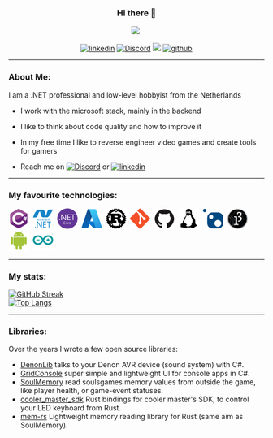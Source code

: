 <div id="header" align="center">

### Hi there 👋
  <img src="https://media.giphy.com/media/dWesBcTLavkZuG35MI/giphy.gif" width="500"/>&nbsp;

  [![linkedin](https://img.shields.io/badge/LinkedIn-blue)](https://www.linkedin.com/in/frank-van-der-stam-9b003b153)
  [![Discord](https://img.shields.io/badge/-Discord-blue)](https://discord.com/users/281116269921566721) 
  <a href="https://www.youtube.com/@1wasted"><img src="https://img.shields.io/badge/-YouTube-red"></a>
  [![github](https://komarev.com/ghpvc/?username=FrankvdStam&color=blue)](https://github.com/FrankvdStam)
</div>

---

### About Me:
I am a .NET professional and low-level hobbyist from the Netherlands

- I work with the microsoft stack, mainly in the backend

- I like to think about code quality and how to improve it

- In my free time I like to reverse engineer video games and create tools for gamers

- Reach me on [![Discord](https://img.shields.io/badge/-Discord-blue)](https://discord.com/users/281116269921566721) or  [![linkedin](https://img.shields.io/badge/LinkedIn-blue)](https://www.linkedin.com/in/frank-van-der-stam-9b003b153)

---

### My favourite technologies:

<div>
    <img src="https://github.com/devicons/devicon/blob/master/icons/csharp/csharp-original.svg"         title="CSharp"     alt="Azure"      width="40" height="40"/>&nbsp;
    <img src="https://github.com/devicons/devicon/blob/master/icons/dot-net/dot-net-plain-wordmark.svg" title="DotNet"     alt="DotNet"     width="40" height="40"/>&nbsp;
    <img src="https://github.com/devicons/devicon/blob/master/icons/dotnetcore/dotnetcore-original.svg" title="DotNetCore" alt="DotNetCore" width="40" height="40"/>&nbsp;
    <img src="https://github.com/devicons/devicon/blob/master/icons/azure/azure-original.svg"           title="Azure"      alt="Azure"      width="40" height="40"/>&nbsp;
    <img src="https://github.com/devicons/devicon/blob/master/icons/rust/rust-plain.svg"                title="rust"       alt="rust"       width="40" height="40"/>&nbsp;
    <img src="https://github.com/devicons/devicon/blob/master/icons/git/git-original.svg"               title="Git"        alt="Git"        width="40" height="40"/>&nbsp;
    <img src="https://github.com/devicons/devicon/blob/master/icons/github/github-original.svg"         title="Github"     alt="Github"     width="40" height="40"/>&nbsp;
    <img src="https://github.com/devicons/devicon/blob/master/icons/linux/linux-plain.svg"              title="linux"      alt="linux"      width="40" height="40"/>&nbsp;
    <img src="https://github.com/devicons/devicon/blob/master/icons/nuget/nuget-original.svg"           title="nuget"      alt="nuget"      width="40" height="40"/>&nbsp;
    <img src="https://github.com/devicons/devicon/blob/master/icons/processing/processing-original.svg" title="processing" alt="processing" width="40" height="40"/>&nbsp;
    <img src="https://github.com/devicons/devicon/blob/master/icons/android/android-original.svg"       title="android"    alt="android"    width="40" height="40"/>&nbsp;
    <img src="https://github.com/devicons/devicon/blob/master/icons/arduino/arduino-original.svg"       title="arduino"    alt="arduino"    width="40" height="40"/>&nbsp;
</div>

---

### My stats:

[![GitHub Streak](http://github-readme-streak-stats.herokuapp.com?user=FrankvdStam&background=003140&theme=dark&mode=weekly)](https://git.io/streak-stats)  
[![Top Langs](https://github-readme-stats.vercel.app/api/top-langs/?username=FrankvdStam&bg_color=003140&theme=dark&exclude_repo=cazel,CVulkan,PoisonPicker)](https://github.com/anuraghazra/github-readme-stats)

---

### Libraries:
Over the years I wrote a few open source libraries:
- [DenonLib](https://www.nuget.org/packages/DenonLib/) talks to your Denon AVR device (sound system) with C#.
- [GridConsole](https://www.nuget.org/packages/GridConsole/) super simple and lightweight UI for console apps in C#.
- [SoulMemory](https://www.nuget.org/packages/SoulMemory/) read soulsgames memory values from outside the game, like player health, or game-event statuses.
- [cooler_master_sdk](https://crates.io/crates/cooler_master_sdk) Rust bindings for cooler master's SDK, to control your LED keyboard from Rust.
- [mem-rs](https://crates.io/crates/mem-rs) Lightweight memory reading library for Rust (same aim as SoulMemory).
